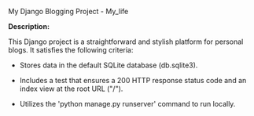 My Django Blogging Project - My_life

**Description:**



This Django project is a straightforward and stylish platform for personal blogs. It satisfies the following criteria:


- Stores data in the default SQLite database (db.sqlite3).

- Includes a test that ensures a 200 HTTP response status code and an index view at the root URL ("/").

- Utilizes the 'python manage.py runserver' command to run locally.







